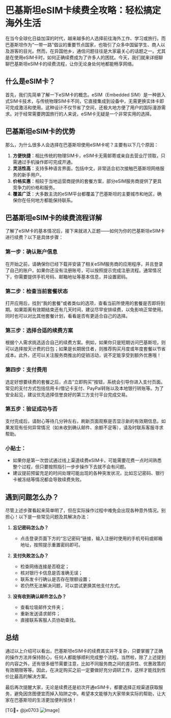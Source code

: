 # 巴基斯坦eSIM卡续费全攻略：轻松搞定海外生活

在当今全球化日益加深的时代，越来越多的人选择前往海外工作、学习或旅行。而巴基斯坦作为“一带一路”倡议的重要节点国家，也吸引了众多中国留学生、商人以及游客的目光。然而，在异国他乡，通信问题往往是大家最关心的话题之一。尤其是在使用eSIM卡时，如何正确续费成为了许多人的困扰。今天，我们就来详细聊聊巴基斯坦eSIM卡的续费流程，让你无论身处何地都能畅享网络。

## 什么是eSIM卡？

首先，我们先简单了解一下eSIM卡的概念。eSIM（Embedded SIM）是一种嵌入式SIM卡技术，与传统物理SIM卡不同，它直接集成到设备中，无需更换实体卡即可完成激活和使用。这种设计不仅节省了空间，还极大地方便了用户的国际漫游需求。对于经常需要跨国旅行的人来说，eSIM卡无疑是一个非常实用的选择。

## 巴基斯坦eSIM卡的优势

那么，为什么很多人会选择在巴基斯坦使用eSIM卡呢？主要有以下几个原因：

1. **方便快捷**：相比传统的物理SIM卡，eSIM卡无需邮寄或亲自去营业厅领取，只需通过手机操作即可完成开通。
2. **灵活性高**：支持多种语言界面，包括中文，非常适合初次接触巴基斯坦网络服务的新手用户。
3. **价格实惠**：相较于当地运营商提供的套餐方案，部分eSIM服务商提供了更具竞争力的价格和服务。
4. **覆盖广泛**：大多数主流的eSIM平台都覆盖了巴基斯坦的主要城市和地区，确保你在任何地方都能保持联系。

## 巴基斯坦eSIM卡的续费流程详解

了解了eSIM卡的基本情况后，接下来就进入正题——如何为你的巴基斯坦eSIM卡进行续费？以下是具体步骤：

### 第一步：确认账户信息
在开始之前，请确保你已经下载并安装了相关eSIM服务商的应用程序，并且登录了自己的账户。如果你还没有注册账号，可以按照提示完成注册流程。通常情况下，你需要提供手机号码、邮箱地址等基本信息，并设置密码。

### 第二步：检查当前套餐状态
打开应用后，找到“我的套餐”或者类似的选项，查看当前所使用的套餐是否即将到期。如果距离有效期结束还有几天时间，建议尽早安排续费，以免影响正常使用。同时也可以对比其他套餐计划，看看是否有更适合自己的选择。

### 第三步：选择合适的续费方案
根据个人需求挑选适合自己的续费方案。例如，如果你只是短期访问巴基斯坦，则可以选择按天计费的日包；如果是长期居住者，则推荐购买月度或年度套餐以节省成本。此外，还可以关注服务商推出的促销活动，说不定能享受到额外优惠哦！

### 第四步：支付费用
选定好想要续费的套餐之后，点击“立即购买”按钮，系统会引导你进入支付页面。常见的支付方式包括信用卡/借记卡支付、PayPal转账以及本地银行转账等。为了安全起见，建议优先选择信誉良好的第三方支付平台完成交易。

### 第五步：验证成功与否
支付完成后，请耐心等待几分钟左右，刷新页面观察是否显示新的有效期信息。如果发现有任何异常情况（如未收到确认邮件、余额不足等），请及时联系客服寻求帮助。

### 小贴士：
- 如果你是第一次尝试通过线上渠道续费eSIM卡，可能需要花费一点时间熟悉整个过程，但只要按照指引一步步操作下去就不会有问题。
- 建议提前预留充足的时间处理可能出现的各种突发状况，比如忘记密码、银行卡被冻结等情况都会导致续费失败。

## 遇到问题怎么办？

尽管上述步骤看起来简单明了，但在实际操作过程中难免会出现各种意外情况。别担心！以下是一些常见问题及其解决办法：

1. **忘记密码怎么办？**
   - 点击登录页面下方的“忘记密码”链接，输入注册时使用的手机号码或邮箱地址，按照提示重置密码即可。

2. **支付失败怎么办？**
   - 检查网络连接是否稳定；
   - 核对银行卡信息是否准确无误；
   - 联系发卡行确认是否存在限额设置；
   - 若仍然无法解决问题，可以尝试更换其他支付方式。

3. **没有收到确认邮件怎么办？**
   - 查看垃圾邮件文件夹；
   - 重新发送请求邮件；
   - 直接联系客服人员协助查找。

## 总结

通过以上介绍可以看出，巴基斯坦eSIM卡的续费其实并不复杂，只要掌握了正确的操作方法并保持耐心，任何人都能够顺利完成整个流程。当然啦，除了上述提到的内容之外，还有很多细节需要注意，比如不同服务商之间的差异性、优惠政策的有效期限等等。因此，在决定购买之前一定要做好充分调研工作，这样才能找到性价比最高的解决方案。

最后再次提醒大家，无论是续费还是初次开通eSIM卡，都要选择正规渠道获取服务，避免因贪图便宜而掉入陷阱之中。希望本文能够为大家带来实际的帮助，让大家在巴基斯坦的生活更加便利愉快！

[TG💪+ @jx0703 ![Image](https://github.com/user-attachments/assets/dbca1d08-cadb-493c-b0ec-ad6f7a83f270)]